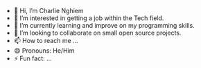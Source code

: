 - 👋 Hi, I’m Charlie Nghiem
- 👀 I’m interested in getting a job within the Tech field.
- 🌱 I’m currently learning and improve on my programming skills.
- 💞️ I’m looking to collaborate on small open source projects.
- 📫 How to reach me ...
- 😄 Pronouns: He/Him
- ⚡ Fun fact: ...

<!---
NghiemC/NghiemC is a ✨ special ✨ repository because its `README.md` (this file) appears on your GitHub profile.
You can click the Preview link to take a look at your changes.
--->
